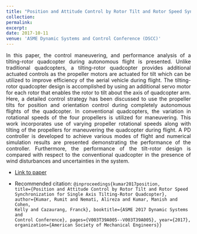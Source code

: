 ```yaml
---
title: "Position and Attitude Control by Rotor Tilt and Rotor Speed Synchronization for Single Axis Tilting-Rotor Quadcopter"
collection: 
permalink: 
excerpt: 
date: 2017-10-11
venue: 'ASME Dynamic Systems and Control Conference (DSCC)'
---
```


<div style="text-align: justify"> In this paper, the control maneuvering, and performance analysis of a tilting-rotor quadcopter during autonomous flight is presented. Unlike traditional quadcopters, a tilting-rotor quadcopter provides additional actuated controls as the propeller motors are actuated for tilt which can be utilized to improve efficiency of the aerial vehicle during flight. The tilting-rotor quadcopter design is accomplished by using an additional servo motor for each rotor that enables the rotor to tilt about the axis of quadcopter arm. Here, a detailed control strategy has been discussed to use the propeller tilts for position and orientation control during completely autonomous flights of the quadcopter. In conventional quadcopters, the variation in rotational speeds of the four propellers is utilized for maneuvering. This work incorporates use of varying propeller rotational speeds along with tilting of the propellers for maneuvering the quadcopter during flight. A PD controller is developed to achieve various modes of flight and numerical simulation results are presented demonstrating the performance of the controller. Furthermore, the performance of the tilt-rotor design is compared with respect to the conventional quadcopter in the presence of wind disturbances and uncertainties in the system.   </div> 

  
* [Link to paper](https://proceedings.asmedigitalcollection.asme.org/proceeding.aspx?articleid=2663647)

* Recommended citation: <code>@inproceedings{kumar2017position,   title={Position and Attitude Control by Rotor Tilt and Rotor Speed Synchronization for Single Axis Tilting-Rotor Quadcopter}, author={Kumar, Rumit and Nemati, Alireza and Kumar, Manish and Cohen, Kelly and Cazaurang, Franck},   booktitle={ASME 2017 Dynamic Systems and Control Conference},   pages={V003T39A005--V003T39A005}, year={2017},   organization={American Society of Mechanical Engineers}}
 </code> 
